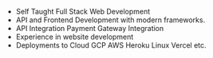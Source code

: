 <ul>
<li>Self Taught Full Stack Web Development</li>
<li>API and Frontend Development with modern frameworks.</li>
<li>API Integration Payment Gateway Integration</li>
<li>Experience in website development</li>
<li>Deployments to Cloud GCP AWS Heroku Linux Vercel etc.</li>
